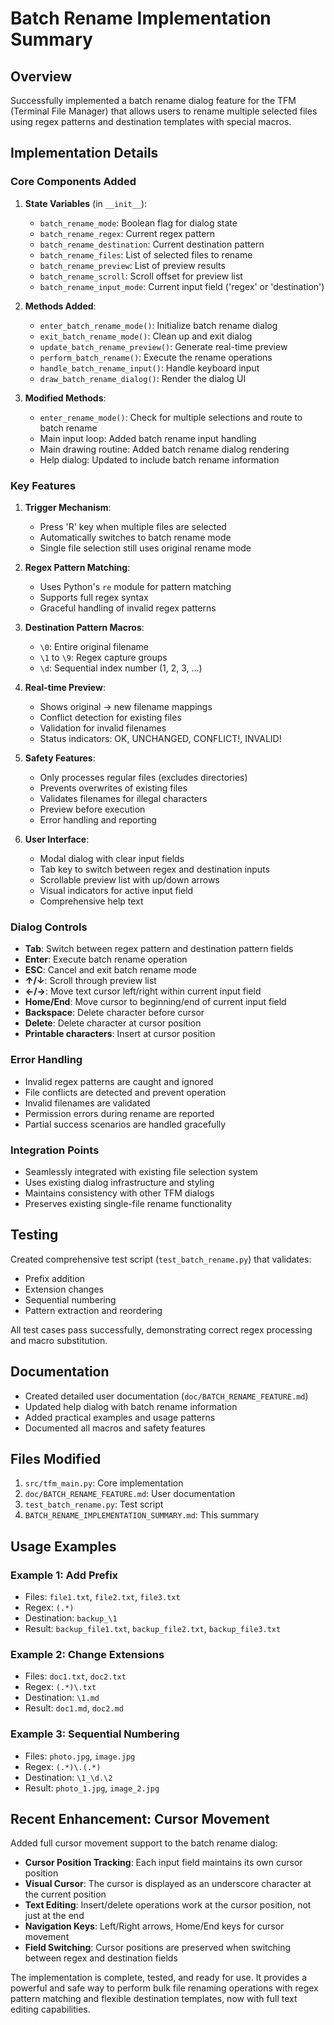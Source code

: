 # Batch Rename Implementation Summary

## Overview
Successfully implemented a batch rename dialog feature for the TFM (Terminal File Manager) that allows users to rename multiple selected files using regex patterns and destination templates with special macros.

## Implementation Details

### Core Components Added

1. **State Variables** (in `__init__`):
   - `batch_rename_mode`: Boolean flag for dialog state
   - `batch_rename_regex`: Current regex pattern
   - `batch_rename_destination`: Current destination pattern
   - `batch_rename_files`: List of selected files to rename
   - `batch_rename_preview`: List of preview results
   - `batch_rename_scroll`: Scroll offset for preview list
   - `batch_rename_input_mode`: Current input field ('regex' or 'destination')

2. **Methods Added**:
   - `enter_batch_rename_mode()`: Initialize batch rename dialog
   - `exit_batch_rename_mode()`: Clean up and exit dialog
   - `update_batch_rename_preview()`: Generate real-time preview
   - `perform_batch_rename()`: Execute the rename operations
   - `handle_batch_rename_input()`: Handle keyboard input
   - `draw_batch_rename_dialog()`: Render the dialog UI

3. **Modified Methods**:
   - `enter_rename_mode()`: Check for multiple selections and route to batch rename
   - Main input loop: Added batch rename input handling
   - Main drawing routine: Added batch rename dialog rendering
   - Help dialog: Updated to include batch rename information

### Key Features

1. **Trigger Mechanism**:
   - Press 'R' key when multiple files are selected
   - Automatically switches to batch rename mode
   - Single file selection still uses original rename mode

2. **Regex Pattern Matching**:
   - Uses Python's `re` module for pattern matching
   - Supports full regex syntax
   - Graceful handling of invalid regex patterns

3. **Destination Pattern Macros**:
   - `\0`: Entire original filename
   - `\1` to `\9`: Regex capture groups
   - `\d`: Sequential index number (1, 2, 3, ...)

4. **Real-time Preview**:
   - Shows original → new filename mappings
   - Conflict detection for existing files
   - Validation for invalid filenames
   - Status indicators: OK, UNCHANGED, CONFLICT!, INVALID!

5. **Safety Features**:
   - Only processes regular files (excludes directories)
   - Prevents overwrites of existing files
   - Validates filenames for illegal characters
   - Preview before execution
   - Error handling and reporting

6. **User Interface**:
   - Modal dialog with clear input fields
   - Tab key to switch between regex and destination inputs
   - Scrollable preview list with up/down arrows
   - Visual indicators for active input field
   - Comprehensive help text

### Dialog Controls

- **Tab**: Switch between regex pattern and destination pattern fields
- **Enter**: Execute batch rename operation
- **ESC**: Cancel and exit batch rename mode
- **↑/↓**: Scroll through preview list
- **←/→**: Move text cursor left/right within current input field
- **Home/End**: Move cursor to beginning/end of current input field
- **Backspace**: Delete character before cursor
- **Delete**: Delete character at cursor position
- **Printable characters**: Insert at cursor position

### Error Handling

- Invalid regex patterns are caught and ignored
- File conflicts are detected and prevent operation
- Invalid filenames are validated
- Permission errors during rename are reported
- Partial success scenarios are handled gracefully

### Integration Points

- Seamlessly integrated with existing file selection system
- Uses existing dialog infrastructure and styling
- Maintains consistency with other TFM dialogs
- Preserves existing single-file rename functionality

## Testing

Created comprehensive test script (`test_batch_rename.py`) that validates:
- Prefix addition
- Extension changes
- Sequential numbering
- Pattern extraction and reordering

All test cases pass successfully, demonstrating correct regex processing and macro substitution.

## Documentation

- Created detailed user documentation (`doc/BATCH_RENAME_FEATURE.md`)
- Updated help dialog with batch rename information
- Added practical examples and usage patterns
- Documented all macros and safety features

## Files Modified

1. `src/tfm_main.py`: Core implementation
2. `doc/BATCH_RENAME_FEATURE.md`: User documentation
3. `test_batch_rename.py`: Test script
4. `BATCH_RENAME_IMPLEMENTATION_SUMMARY.md`: This summary

## Usage Examples

### Example 1: Add Prefix
- Files: `file1.txt`, `file2.txt`, `file3.txt`
- Regex: `(.*)`
- Destination: `backup_\1`
- Result: `backup_file1.txt`, `backup_file2.txt`, `backup_file3.txt`

### Example 2: Change Extensions
- Files: `doc1.txt`, `doc2.txt`
- Regex: `(.*)\.txt`
- Destination: `\1.md`
- Result: `doc1.md`, `doc2.md`

### Example 3: Sequential Numbering
- Files: `photo.jpg`, `image.jpg`
- Regex: `(.*)\.(.*)`
- Destination: `\1_\d.\2`
- Result: `photo_1.jpg`, `image_2.jpg`

## Recent Enhancement: Cursor Movement

Added full cursor movement support to the batch rename dialog:
- **Cursor Position Tracking**: Each input field maintains its own cursor position
- **Visual Cursor**: The cursor is displayed as an underscore character at the current position
- **Text Editing**: Insert/delete operations work at the cursor position, not just at the end
- **Navigation Keys**: Left/Right arrows, Home/End keys for cursor movement
- **Field Switching**: Cursor positions are preserved when switching between regex and destination fields

The implementation is complete, tested, and ready for use. It provides a powerful and safe way to perform bulk file renaming operations with regex pattern matching and flexible destination templates, now with full text editing capabilities.